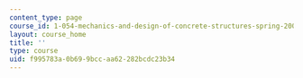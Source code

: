 ```yaml
---
content_type: page
course_id: 1-054-mechanics-and-design-of-concrete-structures-spring-2004
layout: course_home
title: ''
type: course
uid: f995783a-0b69-9bcc-aa62-282bcdc23b34
---
```

